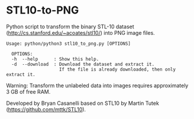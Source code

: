 # STL10-to-PNG
Python script to transform the binary STL-10 dataset (http://cs.stanford.edu/~acoates/stl10/) into PNG image files.

    Usage: python/python3 stl10_to_png.py [OPTIONS]

      OPTIONS:
      -h  --help      : Show this help.
      -d  --download  : Download the dataset and extract it.
                        If the file is already downloaded, then only extract it.

Warning: Transform the unlabeled data into images requires approximately 3 GB of free RAM.

Developed by Bryan Casanelli based on STL10 by Martin Tutek (https://github.com/mttk/STL10).
